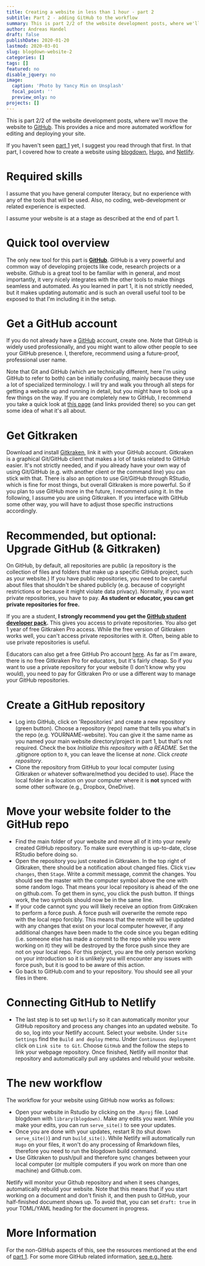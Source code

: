 ```yaml
---
title: Creating a website in less than 1 hour - part 2
subtitle: Part 2 - adding GitHub to the workflow
summary: This is part 2/2 of the website development posts, where we'll move the website to [GitHub](https://GitHub.com).
author: Andreas Handel
draft: false
publishDate: 2020-01-20
lastmod: 2020-03-01
slug: blogdown-website-2
categories: []
tags: []
featured: no
disable_jquery: no
image:
  caption: 'Photo by Yancy Min on Unsplash'
  focal_point: ''
  preview_only: no
projects: []
---
```






This is part 2/2 of the website development posts, where we'll move the website to [GitHub](https://GitHub.com). This provides a nice and more automated workflow for editing and deploying your site.

If you haven't seen [part 1](/posts/blogdown-website-1/) yet, I suggest you read through that first. In that part, I covered how to create a website using [blogdown](https://bookdown.org/yihui/blogdown/), [Hugo](https://gohugo.io/), and [Netlify](https://www.netlify.com/).


# Required skills

I assume that you have general computer literacy, but no experience with any of the tools that will be used. Also, no coding, web-development or related experience is expected. 

I assume your website is at a stage as described at the end of part 1.

# Quick tool overview

The only new tool for this part is **[GitHub](https://GitHub.com)**. GitHub is a very powerful and common way of developing projects like code, research projects or a website. Github is a great tool to be familiar with in general, and most importantly, it very nicely integrates with the other tools to make things seamless and automated. As you learned in part 1, it is not strictly needed, but it makes updating automatic and is such an overall useful tool to be exposed to that I'm including it in the setup.

# Get a GitHub account

If you do not already have a [GitHub](https://GitHub.com) account, create one. Note that GitHub is widely used professionally, and you might want to allow other people to see your GitHub presence. I, therefore, recommend using a future-proof, professional user name. 

Note that Git and GitHub (which are technically different, here I'm using GitHub to refer to both) can be initially confusing, mainly because they use a lot of specialized terminology. I will try and walk you through all steps for getting a website up and running in detail, but you might have to look up a few things on the way. If you are completely new to GitHub, I recommend you take a quick look at [this page](https://andreashandel.GitHub.io/MADAcourse/Github_Introduction.html) (and links provided there) so you can get some idea of what it's all about.


# Get Gitkraken

Download and install [Gitkraken](https://www.gitkraken.com/download), link it with your GitHub account. Gitkraken is a graphical Git/GitHub client that makes a lot of tasks related to GitHub easier. It's not strictly needed, and if you already have your own way of using Git/GitHub (e.g. with another client or the command line) you can stick with that. There is also an option to use Git/GitHub through RStudio, which is fine for most things, but overall Gitkraken is more powerful. So if you plan to use GitHub more in the future, I recommend using it. In the following, I assume you are using Gitkraken. If you interface with GitHub some other way, you will have to adjust those specific instructions accordingly.


# Recommended, but optional: Upgrade GitHub (& Gitkraken)

On GitHub, by default, all repositories are public (a repository is the collection of files and folders that make up a specific GitHub project, such as your website.) If you have public repositories, you need to be careful about files that shouldn't be shared publicly (e.g. because of copyright restrictions or because it might violate data privacy). Normally, if you want private repositories, you have to pay. **As student or educator, you can get private repositories for free.**

If you are a student, __I strongly recommend you get the [GitHub student developer pack](https://education.GitHub.com/pack).__ This gives you access to private repositories. You also get 1 year of free Gitkraken Pro access. While the free version of Gitkraken works well, you can't access private repositories with it. Often, being able to use private repositories is useful. 

Educators can also get a free GitHub Pro account [here](https://education.GitHub.com/teachers). As far as I'm aware, there is no free Gitkraken Pro for educators, but it's fairly cheap. So if you want to use a private repository for your website (I don't know why you would), you need to pay for Gitkraken Pro or use a different way to manage your GitHub repositories. 


# Create a GitHub repository

* Log into GitHub, click on 'Repositories' and create a new repository (green button). Choose a repository (repo) name that tells you what's in the repo (e.g. YOURNAME-website). You can give it the same name as you named your main website directory/project in part 1, but that's not required. Check the box _Initialize this repository with a README._ Set the .gitignore option to `R`, you can leave the license at _none_. Click _create repository_.
* Clone the repository from GitHub to your local computer (using Gitkraken or whatever software/method you decided to use). Place the local folder in a location on your computer where it is **not** synced with some other software (e.g., Dropbox, OneDrive).

# Move your website folder to the GitHub repo
* Find the main folder of your website and move all of it into your newly created GitHub repository. To make sure everything is up-to-date, close RStudio before doing so.
* Open the repository you just created in Gitkraken. In the top right of Gitkraken, there should be a notification about changed files. Click `View changes`, then `Stage`. Write a commit message, commit the changes. You should see the master with the computer symbol above the one with some random logo. That means your local repository is ahead of the one on github.com. To get them in sync, you click the push button. If things work, the two symbols should now be in the same line.
* If your code cannot sync you will likely receive an option from GitKraken to perform a force push. A force push will overwrite the remote repo with the local repo forcibly. This means that the remote will be updated with any changes that exist on your local computer however, if any additional changes have been made to the code since you began editing (i.e. someone else has made a commit to the repo while you were working on it) they will be destroyed by the force push since they are not on your local repo. For this project, you are the only person working on your introduction so it is unlikely you will encounter any issues with force push, but it is good to be aware of this action.
* Go back to GitHub.com and to your repository. You should see all your files in there.


# Connecting GitHub to Netlify
* The last step is to set up `Netlify` so it can automatically monitor your GitHub repository and process any changes into an updated website. To do so, log into your Netlify account. Select your website. Under `Site Settings` find the `Build and deploy` menu. Under `Continuous deployment` click on `Link site to Git`. Choose `GitHub` and the follow the steps to link your webpage repository. Once finished, Netlify will monitor that repository and automatically pull any updates and rebuild your website.


# The new workflow
The workflow for your website using GitHub now works as follows: 

* Open your website in Rstudio by clicking on the `.Rproj` file. Load blogdown with `library(blogdown)`. Make any edits you want. While you make your edits, you can run `serve_site()` to see your updates.  
* Once you are done with your updates, restart R (to shut down `serve_site()`) and run `build_site()`. While Netlify will automatically run `Hugo` on your files, it won't do any processing of Rmarkdown files, therefore you need to run the blogdown build command.
* Use Gitkraken to push/pull and therefore sync changes between your local computer (or multiple computers if you work on more than one machine) and Github.com. 

Netlify will monitor your Github repository and when it sees changes, automatically rebuild your website. Note that this means that if you start working on a document and don't finish it, and then push to GitHub, your half-finished document shows up. To avoid that, you can set `draft: true` in your TOML/YAML heading for the document in progress.


# More Information

For the non-GitHub aspects of this, see the resources mentioned at the end of [part 1](/posts/blogdown-website-1/). For some more GitHub related information, [see e.g. here](https://andreashandel.github.io/MADAcourse/Github_Introduction.html).

